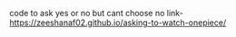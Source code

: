 code to ask yes or no but cant choose no
link- https://zeeshanaf02.github.io/asking-to-watch-onepiece/
